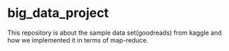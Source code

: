 # big_data_project
This repository is about the sample data set(goodreads) from kaggle and how we implemented it in terms of map-reduce.
